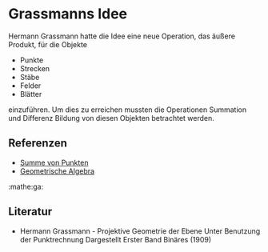 # Grassmanns Idee

Hermann Grassmann hatte die Idee eine neue Operation, das äußere Produkt, für die Objekte
- Punkte
- Strecken
- Stäbe
- Felder
- Blätter

einzuführen. Um dies zu erreichen mussten die Operationen Summation und
Differenz Bildung von diesen Objekten betrachtet werden.

## Referenzen
- [Summe von Punkten](9wc5.md)
- [Geometrische Algebra](f35d.md)

:mathe:ga:

## Literatur
- Hermann Grassmann - Projektive Geometrie der Ebene Unter Benutzung der Punktrechnung Dargestellt Erster Band Binäres (1909)
